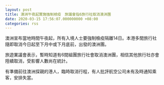 ```yaml
---
layout: post
title: 澳洲午夜起實施強制檢疫　旅議會指6旅行社取消澳洲團
date: 2020-03-15 17:56:07.000000000 +08:00
categories: rss
---
```


澳洲宣布當地時間午夜起，所有入境人士要強制檢疫隔離14日。本港多間旅行社隨即取消今日起至下月中或下月底前，出發的澳洲團。

旅遊業議會表示，暫時知道有6間組團旅行社會取消澳洲團，相信其他旅行社亦會陸續取消，受影響人數尚在統計。

有準備前往澳洲探親的港人，臨時取消行程，有人批評航空公司未有及時通知乘客，安排失當。
